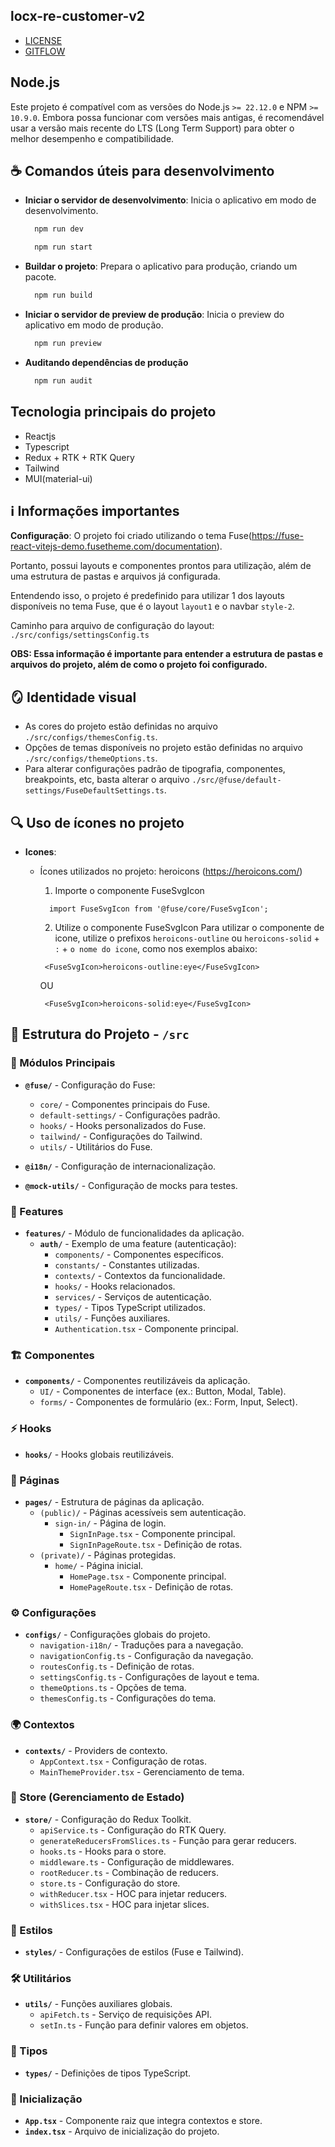 ## locx-re-customer-v2

- [LICENSE](LICENSE)
- [GITFLOW](docs/gitflow.md)

## Node.js
Este projeto é compatível com as versões do Node.js `>= 22.12.0` e NPM `>= 10.9.0`. Embora possa funcionar com versões mais antigas, é recomendável usar a versão mais recente do LTS (Long Term Support) para obter o melhor desempenho e compatibilidade.

## ☕ Comandos úteis para desenvolvimento

- **Iniciar o servidor de desenvolvimento**: Inicia o aplicativo em modo de desenvolvimento.

  ```bash
    npm run dev
  ```
  ```bash 
    npm run start
  ```
- **Buildar o projeto**: Prepara o aplicativo para produção, criando um pacote.

  ```bash
    npm run build
  ```
- **Iniciar o servidor de preview de produção**: Inicia o preview do aplicativo em modo de produção.

  ```bash
    npm run preview
  ```
- **Auditando dependências de produção**

  ```bash
    npm run audit
  ```

## Tecnologia principais do projeto
  - Reactjs
  - Typescript
  - Redux + RTK + RTK Query
  - Tailwind
  - MUI(material-ui)

## :information_source: Informações importantes

**Configuração**: O projeto foi criado utilizando o tema Fuse(https://fuse-react-vitejs-demo.fusetheme.com/documentation).
  
Portanto, possui layouts e componentes prontos para utilização, além de uma estrutura de pastas e arquivos já configurada.

Entendendo isso, o projeto é predefinido para utilizar 1 dos layouts disponíveis no tema Fuse, que é o layout `layout1` e o navbar `style-2`.

Caminho para arquivo de configuração do layout: `./src/configs/settingsConfig.ts`

__OBS: Essa informação é importante para entender a estrutura de pastas e arquivos do projeto, além de como o projeto foi configurado.__

## :mirror: Identidade visual
- As cores do projeto estão definidas no arquivo `./src/configs/themesConfig.ts`.
- Opções de temas disponíveis no projeto estão definidas no arquivo `./src/configs/themeOptions.ts`.
- Para alterar configurações padrão de tipografia, componentes, breakpoints, etc, basta alterar o arquivo `./src/@fuse/default-settings/FuseDefaultSettings.ts`.

## :mag: Uso de ícones no projeto

- **Icones**:
  - Ícones utilizados no projeto: heroicons (https://heroicons.com/)  

    1. Importe o componente FuseSvgIcon
      ```tsx
        import FuseSvgIcon from '@fuse/core/FuseSvgIcon';
      ```
    2. Utilize o componente FuseSvgIcon
    Para utilizar o componente de icone, utilize o prefixos `heroicons-outline` ou `heroicons-solid` + `:` + `o nome do icone`, como nos exemplos abaixo:
      ```tsx
       <FuseSvgIcon>heroicons-outline:eye</FuseSvgIcon>
      ```
      OU
      ```tsx
       <FuseSvgIcon>heroicons-solid:eye</FuseSvgIcon>
      ```

## 📂 Estrutura do Projeto - `/src`

### 📌 Módulos Principais

- **`@fuse/`** - Configuração do Fuse:
  - `core/` - Componentes principais do Fuse.
  - `default-settings/` - Configurações padrão.
  - `hooks/` - Hooks personalizados do Fuse.
  - `tailwind/` - Configurações do Tailwind.
  - `utils/` - Utilitários do Fuse.

- **`@i18n/`** - Configuração de internacionalização.
- **`@mock-utils/`** - Configuração de mocks para testes.

### 🚀 Features

- **`features/`** - Módulo de funcionalidades da aplicação.
  - **`auth/`** - Exemplo de uma feature (autenticação):
    - `components/` - Componentes específicos.
    - `constants/` - Constantes utilizadas.
    - `contexts/` - Contextos da funcionalidade.
    - `hooks/` - Hooks relacionados.
    - `services/` - Serviços de autenticação.
    - `types/` - Tipos TypeScript utilizados.
    - `utils/` - Funções auxiliares.
    - `Authentication.tsx` - Componente principal.

### 🏗️ Componentes

- **`components/`** - Componentes reutilizáveis da aplicação.
  - `UI/` - Componentes de interface (ex.: Button, Modal, Table).
  - `forms/` - Componentes de formulário (ex.: Form, Input, Select).

### ⚡ Hooks

- **`hooks/`** - Hooks globais reutilizáveis.

### 📄 Páginas

- **`pages/`** - Estrutura de páginas da aplicação.
  - `(public)/` - Páginas acessíveis sem autenticação.
    - `sign-in/` - Página de login.
      - `SignInPage.tsx` - Componente principal.
      - `SignInPageRoute.tsx` - Definição de rotas.
  - `(private)/` - Páginas protegidas.
    - `home/` - Página inicial.
      - `HomePage.tsx` - Componente principal.
      - `HomePageRoute.tsx` - Definição de rotas.

### ⚙️ Configurações

- **`configs/`** - Configurações globais do projeto.
  - `navigation-i18n/` - Traduções para a navegação.
  - `navigationConfig.ts` - Configuração da navegação.
  - `routesConfig.ts` - Definição de rotas.
  - `settingsConfig.ts` - Configurações de layout e tema.
  - `themeOptions.ts` - Opções de tema.
  - `themesConfig.ts` - Configurações do tema.

### 🌍 Contextos

- **`contexts/`** - Providers de contexto.
  - `AppContext.tsx` - Configuração de rotas.
  - `MainThemeProvider.tsx` - Gerenciamento de tema.

### 🏪 Store (Gerenciamento de Estado)

- **`store/`** - Configuração do Redux Toolkit.
  - `apiService.ts` - Configuração do RTK Query.
  - `generateReducersFromSlices.ts` - Função para gerar reducers.
  - `hooks.ts` - Hooks para o store.
  - `middleware.ts` - Configuração de middlewares.
  - `rootReducer.ts` - Combinação de reducers.
  - `store.ts` - Configuração do store.
  - `withReducer.tsx` - HOC para injetar reducers.
  - `withSlices.tsx` - HOC para injetar slices.

### 🎨 Estilos

- **`styles/`** - Configurações de estilos (Fuse e Tailwind).

### 🛠️ Utilitários

- **`utils/`** - Funções auxiliares globais.
  - `apiFetch.ts` - Serviço de requisições API.
  - `setIn.ts` - Função para definir valores em objetos.

### 📌 Tipos

- **`types/`** - Definições de tipos TypeScript.

### 🏁 Inicialização

- **`App.tsx`** - Componente raiz que integra contextos e store.
- **`index.tsx`** - Arquivo de inicialização do projeto.

